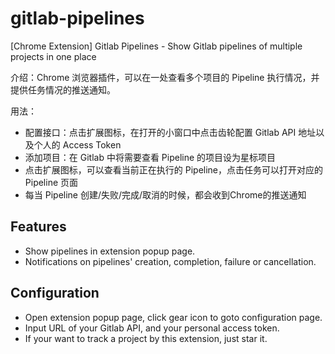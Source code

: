 # gitlab-pipelines
[Chrome Extension] Gitlab Pipelines - Show Gitlab pipelines of multiple projects in one place

介绍：Chrome 浏览器插件，可以在一处查看多个项目的 Pipeline 执行情况，并提供任务情况的推送通知。

用法：

- 配置接口：点击扩展图标，在打开的小窗口中点击齿轮配置 Gitlab API 地址以及个人的 Access Token
- 添加项目：在 Gitlab 中将需要查看 Pipeline 的项目设为星标项目
- 点击扩展图标，可以查看当前正在执行的 Pipeline，点击任务可以打开对应的 Pipeline 页面
- 每当 Pipeline 创建/失败/完成/取消的时候，都会收到Chrome的推送通知

## Features

- Show pipelines in extension popup page.
- Notifications on pipelines' creation, completion, failure or cancellation.

## Configuration

- Open extension popup page, click gear icon to goto configuration page.
- Input URL of your Gitlab API, and your personal access token.
- If your want to track a project by this extension, just star it.

